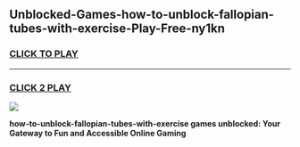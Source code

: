 
## Unblocked-Games-how-to-unblock-fallopian-tubes-with-exercise-Play-Free-ny1kn
<h3>
<a href="https://premium76.site?title=how-to-unblock-fallopian-tubes-with-exercise&ref=12A">CLICK TO PLAY</a></h3>
<hr>

<h3>
<a href="https://premium76.site?title=how-to-unblock-fallopian-tubes-with-exercise&ref=12A">CLICK 2 PLAY</a>
  
</h3>

<a href="https://premium76.site?title=how-to-unblock-fallopian-tubes-with-exercise&ref=12A"><img src="https://clearcache.store/games.png"></a>


**how-to-unblock-fallopian-tubes-with-exercise games unblocked: Your Gateway to Fun and Accessible Online Gaming**
